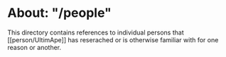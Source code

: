 # About: "/people"

This directory contains references to individual persons that [[person/UltimApe]] has reserached or is otherwise familiar with for one reason or another.